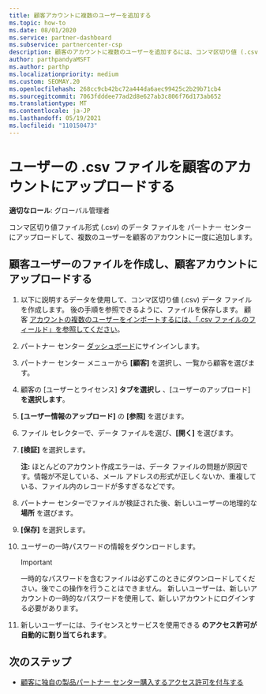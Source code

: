 ```yaml
---
title: 顧客アカウントに複数のユーザーを追加する
ms.topic: how-to
ms.date: 08/01/2020
ms.service: partner-dashboard
ms.subservice: partnercenter-csp
description: 顧客のアカウントに複数のユーザーを追加するには、コンマ区切り値 (.csv) ファイル形式を使用して パートナー センター にデータ ファイルをアップロードします。
author: parthpandyaMSFT
ms.author: parthp
ms.localizationpriority: medium
ms.custom: SEOMAY.20
ms.openlocfilehash: 268cc9cb42bc72a444da6aec99425c2b29b71cb4
ms.sourcegitcommit: 7063fdddee77ad2d8e627ab3c806f76d173ab652
ms.translationtype: MT
ms.contentlocale: ja-JP
ms.lasthandoff: 05/19/2021
ms.locfileid: "110150473"
---
```

# <a name="upload-a-csv-file-of-users-to-a-customers-account"></a>ユーザーの .csv ファイルを顧客のアカウントにアップロードする


**適切なロール**: グローバル管理者

コンマ区切り値ファイル形式 (.csv) のデータ ファイルを パートナー センター にアップロードして、複数のユーザーを顧客のアカウントに一度に追加します。 

## <a name="create-the-file-of-customer-users-and-upload-to-customer-account"></a>顧客ユーザーのファイルを作成し、顧客アカウントにアップロードする

1. 以下に説明するデータを使用して、コンマ区切り値 (.csv) データ ファイルを作成します。 後の手順を参照できるように、ファイルを保存します。 顧客 [アカウントの複数のユーザーをインポートするには、「.csv ファイルのフィールド」を参照してください](file-customer-users.md)。 

2. パートナー センター [ダッシュボード](https://partner.microsoft.com/dashboard)にサインインします。

3. パートナー センター メニューから **[顧客]** を選択し、一覧から顧客を選びます。

4. 顧客の [ユーザーとライセンス] **タブを選択し** 、[ユーザーのアップロード] **を選択します**。

5. **[ユーザー情報のアップロード]** の **[参照]** を選びます。

6. ファイル セレクターで、データ ファイルを選び、**[開く]** を選びます。

7. **[検証]** を選択します。

    **注:** ほとんどのアカウント作成エラーは、データ ファイルの問題が原因です。情報が不足している、メール アドレスの形式が正しくないか、重複している、ファイル内のレコードが多すぎるなどです。

8. パートナー センターでファイルが検証された後、新しいユーザーの地理的な **場所** を選びます。
9. **[保存]** を選択します。
10. ユーザーの一時パスワードの情報をダウンロードします。

    >[!IMPORTANT]
    > 一時的なパスワードを含むファイルは必ずこのときにダウンロードしてください。後でこの操作を行うことはできません。 新しいユーザーは、新しいアカウントの一時的なパスワードを使用して、新しいアカウントにログインする必要があります。

11. 新しいユーザーには、ライセンスとサービスを使用できる **のアクセス許可が自動的に割り当てられます**。 

## <a name="next-steps"></a>次のステップ

- [顧客に独自の製品パートナー センター購入するアクセス許可を付与する](give-customers-permission.md)
